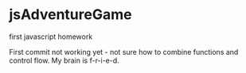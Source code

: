 # jsAdventureGame
first javascript homework

First commit not working yet - not sure how to combine functions and control flow. My brain is f-r-i-e-d.
